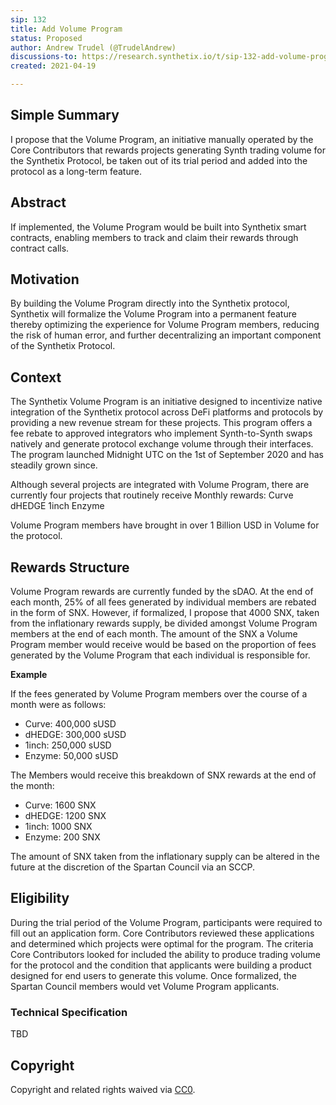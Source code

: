 ```yaml
---
sip: 132
title: Add Volume Program
status: Proposed
author: Andrew Trudel (@TrudelAndrew)
discussions-to: https://research.synthetix.io/t/sip-132-add-volume-program-to-the-synthetix-protocol/377
created: 2021-04-19

---
```


## Simple Summary

I propose that the Volume Program, an initiative manually operated by the Core Contributors that rewards projects generating Synth trading volume for the Synthetix Protocol, be taken out of its trial period and added into the protocol as a long-term feature.

## Abstract

If implemented, the Volume Program would be built into Synthetix smart contracts, enabling members to track and claim their rewards through contract calls.

## Motivation

By building the Volume Program directly into the Synthetix protocol, Synthetix will formalize the Volume Program into a permanent feature thereby optimizing the experience for Volume Program members, reducing the risk of human error, and further decentralizing an important component of the Synthetix Protocol. 

## Context

The Synthetix Volume Program is an initiative designed to incentivize native integration of the Synthetix protocol across DeFi platforms and protocols by providing a new revenue stream for these projects. This program offers a fee rebate to approved integrators who implement Synth-to-Synth swaps natively and generate protocol exchange volume through their interfaces. The program launched Midnight UTC on the 1st of September 2020 and has steadily grown since.

Although several projects are integrated with Volume Program, there are currently four projects that routinely receive Monthly rewards: 
Curve
dHEDGE
1inch
Enzyme

Volume Program members have brought in over 1 Billion USD in Volume for the protocol.  

## Rewards Structure 

Volume Program rewards are currently funded by the sDAO. At the end of each month, 25% of all fees generated by individual members are rebated in the form of SNX. However, if formalized, I propose that 4000 SNX, taken from the inflationary rewards supply, be divided amongst Volume Program members at the end of each month. The amount of the SNX a Volume Program member would receive would be based on the proportion of fees generated by the Volume Program that each individual is responsible for. 

**Example**

If the fees generated by Volume Program members over the course of a month were as follows: 

- Curve: 400,000 sUSD
- dHEDGE: 300,000 sUSD
- 1inch: 250,000 sUSD
- Enzyme: 50,000 sUSD

The Members would receive this breakdown of SNX rewards at the end of the month: 

- Curve: 1600 SNX
- dHEDGE: 1200 SNX
- 1inch: 1000 SNX
- Enzyme: 200 SNX

The amount of SNX taken from the inflationary supply can be altered in the future at the discretion of the Spartan Council via an SCCP. 

## Eligibility 

During the trial period of the Volume Program, participants were required to fill out an application form. Core Contributors reviewed these applications and determined which projects were optimal for the program. The criteria Core Contributors looked for included the ability to produce trading volume for the protocol and the condition that applicants were building a product designed for end users to generate this volume. Once formalized, the Spartan Council members would vet Volume Program applicants. 

### Technical Specification

TBD


## Copyright

Copyright and related rights waived via [CC0](https://creativecommons.org/publicdomain/zero/1.0/).


